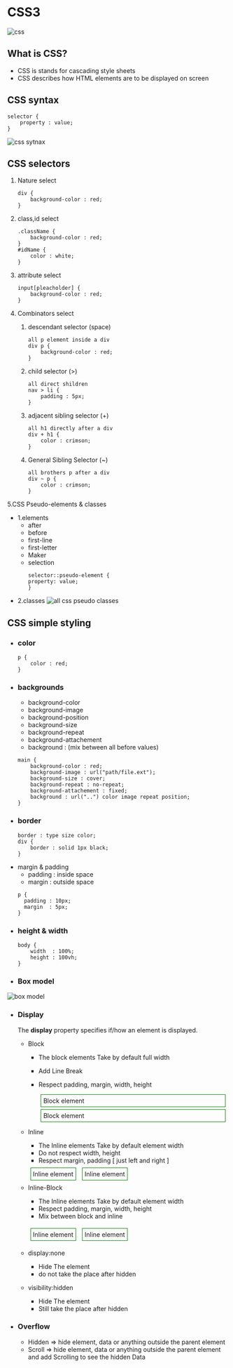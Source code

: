 # CSS3
![css](https://fullstack-dev.netlify.app/desc-images/css3.jpeg)

## What is CSS?

- CSS is stands for cascading style sheets
- CSS describes how HTML elements are to be displayed on screen

## CSS syntax
````
selector {
    property : value;
}
````
![css sytnax](https://www.w3schools.com/css/img_selector.gif)

## CSS selectors

1. Nature select

    ````
    div {
        background-color : red;
    }
    ````
2. class,id select

    ````
    .className {
        background-color : red;
    }
    #idName {
        color : white;
    }
    ````
3. attribute select

    ````
    input[pleacholder] {
        background-color : red;
    }
    ````
4. Combinators select

    1. descendant selector (space)
        ````
        all p element inside a div
        div p {
            background-color : red;
        }
        ````
    2. child selector (>)
        ````
        all direct shildren
        nav > li {
            padding : 5px;
        }
        ````
    3. adjacent sibling selector (+)
        ````
        all h1 directly after a div
        div + h1 {
            color : crimson;
        }
        ````
    4. General Sibling Selector (~)
        ````
        all brothers p after a div
        div ~ p {
            color : crimson;
        }
        ````
5.CSS Pseudo-elements & classes
- 1.elements
    - after
    - before
    - first-line
    - first-letter
    - Maker
    - selection
        ````
        selector::pseudo-element {
        property: value;
        }
        ````
- 2.classes
        ![all css pseudo classes](http://ways2web.weebly.com/uploads/5/4/4/8/54485903/3112201_orig.png)

## CSS simple styling
- ### color
    ````
    p {
        color : red;
    }
    ````
- ### backgrounds
    - background-color
    - background-image
    - background-position
    - background-size
    - background-repeat
    - background-attachement
    - background : (mix between all before values)
    ````
    main {
        background-color : red;
        background-image : url("path/file.ext");
        background-size : cover;
        background-repeat : no-repeat;
        background-attachement : fixed;
        background : url("..") color image repeat position;
    }
    ````
- ### border
    ````
    border : type size color;
    div {
        border : solid 1px black;
    }
    ````
- margin & padding
  - padding : inside space
  - margin  : outside space
  ````
  p {
    padding : 10px;
    margin  : 5px;
  }
  ````
- ### height & width
  ````
  body {
      width  : 100%;
      height : 100vh;
  }
  ````
- ### Box model
![box model](https://www.lilengine.co/sites/default/files/inline-images/Screen%20Shot%202019-04-14%20at%2023.59.07.png)
- ### Display
    The <strong>display</strong> property specifies if/how an element is displayed.

    - Block
        - The block elements Take by default full width
        - Add Line Break
        - Respect padding, margin, width, height
        
            <div style="border:1px solid green;padding:5px;margin:5px">Block element</div><div style="border:1px solid green;padding:5px;margin:5px">Block element</div>

    - Inline
        - The Inline elements Take by default element width
        - Do not respect width, height
        - Respect margin, padding [ just left and right ]

        <span style="border:1px solid green;display:inline;margin:5px;padding:5px">Inline element</span> <span style="border:1px solid green;display:inline;margin:5px;padding:5px">Inline element</span>

    - Inline-Block
        - The Inline elements Take by default element width
        - Respect padding, margin, width, height
        - Mix between block and inline

        <span style="border:1px solid green;display:inline-block;margin:5px;padding:5px">Inline element</span> <span style="border:1px solid green;display:inline-block;margin:5px;padding:5px">Inline element</span>

    - display:none
        - Hide The element
        - do not take the place after hidden
    - visibility:hidden
        - Hide The element
        - Still take the place after hidden
- ### Overflow
    - Hidden => hide element, data or anything outside the parent element
    - Scroll => hide element, data or anything outside the parent element and add Scrolling to see the hidden Data


